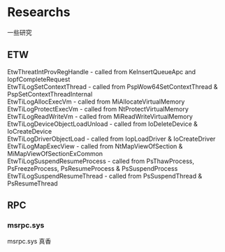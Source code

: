 # Researchs
一些研究

## ETW
EtwThreatIntProvRegHandle - called from KeInsertQueueApc and IopfCompleteRequest  
EtwTiLogSetContextThread - called from PspWow64SetContextThread & PspSetContextThreadInternal  
EtwTiLogAllocExecVm - called from MiAllocateVirtualMemory  
EtwTiLogProtectExecVm - called from NtProtectVirtualMemory  
EtwTiLogReadWriteVm - called from MiReadWriteVirtualMemory  
EtwTiLogDeviceObjectLoadUnload - called from IoDeleteDevice & IoCreateDevice  
EtwTiLogDriverObjectLoad - called from IopLoadDriver & IoCreateDriver  
EtwTiLogMapExecView - called from NtMapViewOfSection & MiMapViewOfSectionExCommon  
EtwTiLogSuspendResumeProcess - called from PsThawProcess, PsFreezeProcess, PsResumeProcess & PsSuspendProcess  
EtwTiLogSuspendResumeThread - called from PsSuspendThread & PsResumeThread  

## RPC
### msrpc.sys
msrpc.sys 真香
